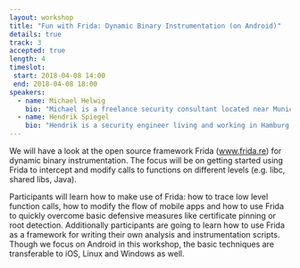 ```yaml
---
layout: workshop
title: "Fun with Frida: Dynamic Binary Instrumentation (on Android)"
details: true
track: 3
accepted: true
length: 4
timeslot:
 start: 2018-04-08 14:00
 end: 2018-04-08 18:00
speakers:
  - name: Michael Helwig
    bio: "Michael is a freelance security consultant located near Munich, Germany. After studying philosophy, he started his career in web and mobile development, and quickly got interested in IT security. He is currently working in the area of application and infrastructure security, but also likes to dive into binary exploitation and malware analysis."
  - name: Hendrik Spiegel
    bio: "Hendrik is a security engineer living and working in Hamburg. His focus is on web app and infrastructure security but his secret love are unixoid operating systems, and staring at disassembled code."
---
```


We will have a look at the open source framework Frida (www.frida.re) for dynamic binary instrumentation. The focus will be on getting started using Frida to intercept and modify calls to functions on different levels (e.g. libc, shared libs, Java). 

Participants will learn how to make use of Frida: how to trace low level function calls, how to modify the flow of mobile apps and how to use Frida to quickly overcome basic defensive measures like certificate pinning or root detection.
Additionally participants are going to learn how to use Frida as a framework for writing their own analysis and instrumentation scripts. Though we focus on Android in this workshop, the basic techniques are transferable to iOS, Linux and Windows as well.

